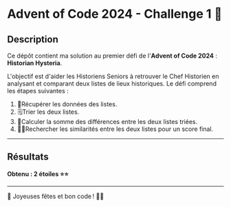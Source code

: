 # Advent of Code 2024 - Challenge 1 📅

## Description

Ce dépôt contient ma solution au premier défi de l'**Advent of Code 2024** : **Historian Hysteria**.

L'objectif est d'aider les Historiens Seniors à retrouver le Chef Historien en analysant et comparant deux listes de lieux historiques. Le défi comprend les étapes suivantes :

1. 📜Récupérer les données des listes.
2. 🗒️Trier les deux listes.
3. 🧮Calculer la somme des différences entre les deux listes triées.
4. 🕵️‍♂️Rechercher les similarités entre les deux listes pour un score final.

---

## Résultats

**Obtenu : 2 étoiles ⭐⭐**

---

🎄 Joyeuses fêtes et bon code ! 🎅✨